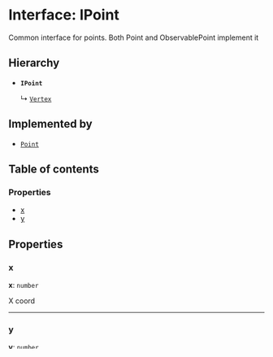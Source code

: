 # Interface: IPoint

Common interface for points. Both Point and ObservablePoint implement it

## Hierarchy

* **`IPoint`**

  ↳ [`Vertex`](/auto-docs/editor/interfaces/Vertex.md)

## Implemented by

* [`Point`](/auto-docs/editor/classes/Point-1.md)

## Table of contents

### Properties

* [x](/auto-docs/editor/interfaces/IPoint.md#x)
* [y](/auto-docs/editor/interfaces/IPoint.md#y)

## Properties

### x

**x**: `number`

X coord

***

### y

**y**: `number`

Y coord
